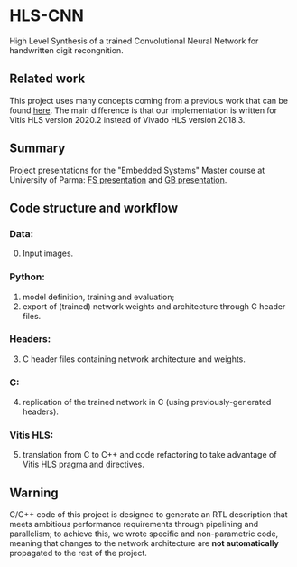 # HLS-CNN
High Level Synthesis of a trained Convolutional Neural Network for handwritten digit recongnition.

## Related work
This project uses many concepts coming from a previous work that can be found [here](https://www.amiq.com/consulting/2018/12/14/how-to-implement-a-convolutional-neural-network-using-high-level-synthesis).
The main difference is that our implementation is written for Vitis HLS version 2020.2 instead of Vivado HLS version 2018.3.

## Summary

Project presentations for the "Embedded Systems" Master course at University of Parma:
[FS presentation](Paper/Latex/HLS-CNN-presentation-FS.pdf) and [GB presentation](Paper/Latex/HLS-CNN-presentation-GB.pdf).

## Code structure and workflow

### Data:

0. Input images.

### Python:
  
1.  model definition, training and evaluation;
2.  export of (trained) network weights and architecture through C header files.

### Headers:

3.  C header files containing network architecture and weights.

### C:

4.  replication of the trained network in C (using previously-generated headers).

### Vitis HLS:

5.  translation from C to C++ and code refactoring to take advantage of Vitis HLS pragma and directives.

## Warning
C/C++ code of this project is designed to generate an RTL description that meets ambitious performance requirements through pipelining and parallelism;
to achieve this, we wrote specific and non-parametric code,
meaning that changes to the network architecture are **not automatically** propagated to the rest of the project.
